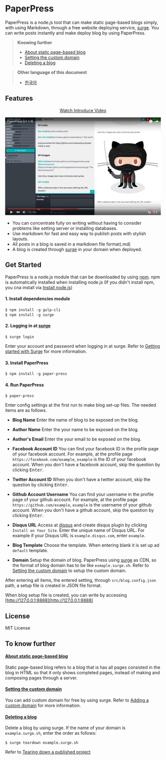 # PaperPress
PaperPress is a node.js tool that can make static page-based blogs simply, with using Markdown, through a free website deploying service, [surge](https://surge.sh/). You can write posts instantly and make deploy blog by using PaperPress.


> **Knowing further**
> * <a id="paper-press-sel-1" href="#paper-press-help-1">About static page-based blog</a>
> * <a id="paper-press-sel-2" href="#paper-press-help-2">Setting the custom domain</a>
> * <a id="paper-press-sel-3" href="#paper-press-help-3">Deleting a blog</a>

> **Other language of this document**
> * [한국어](https://github.com/seokju-na/paper-press/blob/master/docs/Korean.md)


## Features

<p align="center"><a href="https://youtu.be/2IUwsdlw0to">Watch Introduce Video</a></p>


[![img](https://github.com/seokju-na/paper-press/blob/master/docs/imgs/Video-thumbnail-v1.1.0.png)](https://youtu.be/2IUwsdlw0to)


* You can concentrate fully on writing without having to consider problems like setting server or installing databases.
* Use markdown for fast and easy way to publish posts with stylish layouts.
* All posts in a blog is saved in a markdown file format(.md)
* A blog is created through [surge](https://surge.sh/) in your domain when deployed.



## Get Started

PaperPress is a node.js module that can be downloaded by using [npm](https://www.npmjs.com/). npm is automatically installed when installing node.js (If you didn't install npm, you cna install via [Install node.js](https://nodejs.org/ko/))



#### 1. Install dependencies module

```shell
$ npm install -g gulp-cli
$ npm install -g surge
```

#### 2. Logging in at [surge](https://surge.sh)

```shell
$ surge login
```

Enter your account and password when logging in at surge. Refer to [Getting started with Surge](https://surge.sh/help/getting-started-with-surge) for more information.


#### 3. Install PaperPress

```shell
$ npm install -g paper-press
```

#### 4. Run PaperPress

```shell
$ paper-press
```

Enter config settings at the first run to make blog set-up files. The needed items are as follows.


* **Blog Name**
Enter the name of blog to be exposed on the blog.

* **Author Name**
Enter the your name to be exposed on the blog.

* **Author's Email**
Enter the your email to be exposed on the blog.

* **Facebook Account ID**
You can find your facebook ID in the profile page of your facebook account. For example, at the profile page ``https://facebook.com/example``, ``example`` is the ID of your facebook account.
When you don't have a facebook account, skip the question by clicking <kbd>Enter</kbd>.

* **Twitter Account ID**
When you don't have a twitter account, skip the question by clicking <kbd>Enter</kbd>.

* **Github Account Username**
You can find your username in the profile page of your github account. For example, at the profile page ``https://github.com/example``, ``example`` is the username of your github account.
When you don't have a github account, skip the question by clicking <kbd>Enter</kbd>.

* **Disqus URL**
Access at [disqus](https://publishers.disqus.com/) and create disqus plugin by clicking ``Install on Your Site``. Enter the unique name of Disqus URL. For example if your Disqus URL is ``example.disqus.com``, enter ``example``.

* **Blog Template**
Choose the template. When entering blank it is set up ad ``default`` template.

* **Domain**
Setup the domain of blog. PaperPress using [surge](https://surge.sh/) as CDN, so the format of blog domain has to be like ``exmaple.surge.sh``. Refer to <a href="#paper-press-help-2">Setting the custom domain</a> to setup the custom domain.



After entering all items, the entered setting, through ``src/blog.config.json`` path, a setup file is created in JSON file format.

When blog setup file is created, you can write by accessing [http://127.0.0.1:8888](http://127.0.0.1:8888)



## License

MIT License



## To know further

#### <a id="paper-press-help-1" href="#paper-press-sel-1">About static page-based blog</a>

Static page-based blog refers to a blog that is has all pages consisted in the blog in HTML so that it only shows completed pages, instead of making and composing pages through a server.

#### <a id="paper-press-help-2" href="#paper-press-sel-2">Setting the custom domain</a>

You can add custom domain for free by using surge. Refer to [Adding a custom domain](https://surge.sh/help/adding-a-custom-domain) for more information.

#### <a id="paper-press-help-3" href="#paper-press-sel-3">Deleting a blog</a>

Delete a blog by using surge. If the name of your domain is ``example.surge.sh``, enter the order as follows:
```shell
$ surge teardown example.surge.sh
```
Refer to [Tearing down a published project](https://surge.sh/help/tearing-down-a-project)



